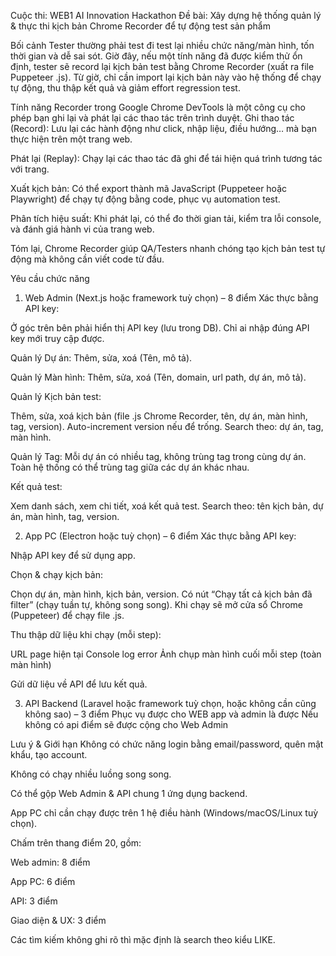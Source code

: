 Cuộc thi: WEB1 AI Innovation Hackathon
Đề bài: Xây dựng hệ thống quản lý & thực thi kịch bản Chrome Recorder để tự động test sản phẩm

Bối cảnh
Tester thường phải test đi test lại nhiều chức năng/màn hình, tốn thời gian và dễ sai sót.
Giờ đây, nếu một tính năng đã được kiểm thử ổn định, tester sẽ record lại kịch bản test bằng Chrome Recorder (xuất ra file Puppeteer .js).
Từ giờ, chỉ cần import lại kịch bản này vào hệ thống để chạy tự động, thu thập kết quả và giảm effort regression test.

Tính năng Recorder trong Google Chrome DevTools là một công cụ cho phép bạn ghi lại và phát lại các thao tác trên trình duyệt.
Ghi thao tác (Record): Lưu lại các hành động như click, nhập liệu, điều hướng… mà bạn thực hiện trên một trang web.


Phát lại (Replay): Chạy lại các thao tác đã ghi để tái hiện quá trình tương tác với trang.


Xuất kịch bản: Có thể export thành mã JavaScript (Puppeteer hoặc Playwright) để chạy tự động bằng code, phục vụ automation test.


Phân tích hiệu suất: Khi phát lại, có thể đo thời gian tải, kiểm tra lỗi console, và đánh giá hành vi của trang web.


Tóm lại, Chrome Recorder giúp QA/Testers nhanh chóng tạo kịch bản test tự động mà không cần viết code từ đầu.

Yêu cầu chức năng
1. Web Admin (Next.js hoặc framework tuỳ chọn) – 8 điểm
   Xác thực bằng API key:


Ở góc trên bên phải hiển thị API key (lưu trong DB).
Chỉ ai nhập đúng API key mới truy cập được.


Quản lý Dự án: Thêm, sửa, xoá (Tên, mô tả).


Quản lý Màn hình: Thêm, sửa, xoá (Tên, domain, url path, dự án, mô tả).


Quản lý Kịch bản test:


Thêm, sửa, xoá kịch bản (file .js Chrome Recorder, tên, dự án, màn hình, tag, version).
Auto-increment version nếu để trống.
Search theo: dự án, tag, màn hình.


Quản lý Tag:
Mỗi dự án có nhiều tag, không trùng tag trong cùng dự án.
Toàn hệ thống có thể trùng tag giữa các dự án khác nhau.


Kết quả test:


Xem danh sách, xem chi tiết, xoá kết quả test.
Search theo: tên kịch bản, dự án, màn hình, tag, version.



2. App PC (Electron hoặc tuỳ chọn) – 6 điểm
   Xác thực bằng API key:


Nhập API key để sử dụng app.


Chọn & chạy kịch bản:


Chọn dự án, màn hình, kịch bản, version.
Có nút “Chạy tất cả kịch bản đã filter” (chạy tuần tự, không song song).
Khi chạy sẽ mở cửa sổ Chrome (Puppeteer) để chạy file .js.


Thu thập dữ liệu khi chạy (mỗi step):


URL page hiện tại
Console log error
Ảnh chụp màn hình cuối mỗi step (toàn màn hình)


Gửi dữ liệu về API để lưu kết quả.



3. API Backend (Laravel hoặc framework tuỳ chọn, hoặc không cần cũng không sao) – 3 điểm
   Phục vụ được cho WEB app và admin là được
   Nếu không có api điểm sẽ được cộng cho Web Admin

Lưu ý & Giới hạn
Không có chức năng login bằng email/password, quên mật khẩu, tạo account.


Không có chạy nhiều luồng song song.


Có thể gộp Web Admin & API chung 1 ứng dụng backend.


App PC chỉ cần chạy được trên 1 hệ điều hành (Windows/macOS/Linux tuỳ chọn).


Chấm trên thang điểm 20, gồm:


Web admin: 8 điểm


App PC: 6 điểm


API: 3 điểm


Giao diện & UX: 3 điểm


Các tìm kiếm không ghi rõ thì mặc định là search theo kiểu LIKE.
